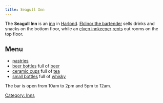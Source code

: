 ```yaml
---
title: Seagull Inn
---
```


The **Seagull Inn** is an [inn](inn "wikilink") in
[Harlond](Harlond "wikilink"). [Eldinor the
bartender](Eldinor_the_bartender "wikilink") sells drinks and snacks on
the bottom floor, while an [elven innkeeper](elven_innkeeper "wikilink")
[rents](rent "wikilink") out rooms on the top floor.

## Menu

- [pastries](pastries "wikilink")
- [beer bottles](beer_bottle "wikilink") full of [beer](beer "wikilink")
- [ceramic cups](ceramic_cup "wikilink") full of [tea](tea "wikilink")
- [small bottles](small_bottle "wikilink") full of
  [whisky](whisky "wikilink")

The bar is open from 10am to 2pm and 5pm to 12am.

[Category: Inns](Category:_Inns "wikilink")